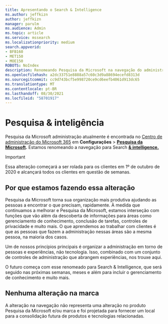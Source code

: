 ```yaml
---
title: Apresentando o Search & Intelligence
ms.author: jeffkizn
author: jeffkizn
manager: parulm
ms.audience: Admin
ms.topic: article
ms.service: mssearch
ms.localizationpriority: medium
search.appverid:
- BFB160
- MET150
- MOE150
ROBOTS: NoIndex
description: Renomeando Pesquisa da Microsoft na navegação do administrador para o Search & intelligence
ms.openlocfilehash: a2dc33751e8888a57c60c3d9a88694ecefd8313d
ms.sourcegitcommit: cc9d743bcf5e998720ce9cd6eefb4061d913dc65
ms.translationtype: MT
ms.contentlocale: pt-BR
ms.lasthandoff: 08/30/2021
ms.locfileid: "58701917"
---
```

# <a name="search--intelligence"></a>Pesquisa & inteligência

Pesquisa da Microsoft administração atualmente é encontrada no [Centro de administração do Microsoft 365](https://admin.microsoft.com) em **Configurações**  >  **[Pesquisa da Microsoft](https://admin.microsoft.com/Adminportal/Home#/MicrosoftSearch).** Estamos renomeando a navegação para Search **[& intelligence.](https://admin.microsoft.com/Adminportal/Home#/MicrosoftSearch)**

> [!Important]
> Essa alteração começará a ser rolada para os clientes em 1º de outubro de 2020 e alcançará todos os clientes em questão de semanas.

## <a name="why-we-are-making-this-change"></a>Por que estamos fazendo essa alteração

Pesquisa da Microsoft torna sua organização mais produtiva ajudando as pessoas a encontrar o que precisam, rapidamente. À medida que continuamos a melhorar e Pesquisa da Microsoft, estamos interseção com funções que vão além da descoberta de informações para áreas como gerenciamento de conhecimento, conclusão de tarefas, controles de privacidade e muito mais.
O que aprendemos ao trabalhar com clientes é que as pessoas que fazem a administração nessas áreas são a mesma pessoa, na maioria dos casos.

Um de nossos princípios principais é organizar a administração em torno de pessoas e experiências, não tecnologia. Isso, combinado com um conjunto de controles de administração que abrangem experiências, nos trouxe aqui.

O futuro começa com esse renomeado para Search & Intelligence, que será seguido nas próximas semanas, meses e além para incluir o gerenciamento de conhecimento e muito mais.

## <a name="no-change-in-the-brand"></a>Nenhuma alteração na marca

A alteração na navegação não representa uma alteração no produto Pesquisa da Microsoft e/ou marca e foi projetada para fornecer um local para a consolidação futura de produtos e tecnologias relacionadas.
